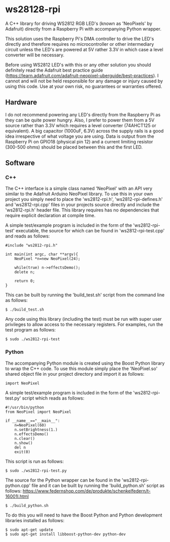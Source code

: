 <h1>ws28128-rpi</h1>

A C++ library for driving WS2812 RGB LED's (known as 'NeoPixels' by Adafruit) directly from a Raspberry Pi with accompanying Python wrapper.

This solution uses the Raspberry Pi's DMA controller to drive the LED's directly and therefore requires no microcontroller or other intermediary circuit unless the LED's are powered at 5V rather 3.3V in which case a level converter will be necessary.

Before using WS2812 LED's with this or any other solution you should definitely read the Adafruit best practice guide (https://learn.adafruit.com/adafruit-neopixel-uberguide/best-practices). I cannot and will not be held responsible for any damage or injury caused by using this code. Use at your own risk, no guarantees or warranties offered.

<h2>Hardware</h2>

I do not recommend powering any LED's directly from the Raspberry Pi as they can be quite power hungry. Also, I prefer to power them from a 5V source rather than 3.3V which requires a level converter (74AHCT125 or equivalent). A big capacitor (1000uF, 6.3V) across the supply rails is a good idea irrespective of what voltage you are using. Data is output from the Raspberry Pi on GPIO18 (physical pin 12) and a current limiting resistor (300-500 ohms) should be placed between this and the first LED.

<h2>Software</h2>
<h3>C++</h3>
The C++ interface is a simple class named 'NeoPixel' with an API very similar to the Adafruit Arduino NeoPixel library. To use this in your own project you simply need to place the 'ws2812-rpi.h', 'ws2812-rpi-defines.h' and 'ws2812-rpi.cpp' files in your projects source directly and include the 'ws2812-rpi.h' header file. This library requires has no dependencies that require explicit declaration at compile time.

A simple test/example program is included in the form of the 'ws2812-rpi-test' executable, the source for which can be found in 'ws2812-rpi-test.cpp' and reads as follows:

```
#include "ws2812-rpi.h"

int main(int argc, char **argv){
    NeoPixel *n=new NeoPixel(24);

    while(true) n->effectsDemo();
    delete n;

    return 0;
}
```

This can be built by running the 'build_test.sh' script from the command line as follows:

```
$ ./build_test.sh
```

Any code using this library (including the test) must be run with super user privileges to allow access to the necessary registers. For examples, run the test program as follows:

```
$ sudo ./ws2812-rpi-test
```

<h3>Python</h3>
The accompanying Python module is created using the Boost Python library to wrap the C++ code. To use this module simply place the 'NeoPixel.so' shared object file in your project directory and import it as follows:

```
import NeoPixel
```

A simple test/example program is included in the form of the 'ws2812-rpi-test.py' script which reads as follows:

```
#!/usr/bin/python
from NeoPixel import NeoPixel

if __name__=="__main__":
    n=NeoPixel(60)
    n.setBrightness(1.)
    n.effectsDemo()
    n.clear()
    n.show()
    del n
    exit(0)
```

This script is run as follows:

```
$ sudo ./ws2812-rpi-test.py
```

The source for the Python wrapper can be found in the 'ws2812-rpi-python.cpp' file and it can be built by running the 'build_python.sh' script as follows:
https://www.federnshop.com/de/produkte/schenkelfedern/t-16001l.html
```
$ ./build_python.sh
```

To do this you will need to have the Boost Python and Python development libraries installed as follows:

```
$ sudo apt-get update
$ sudo apt-get install libboost-python-dev python-dev
```
